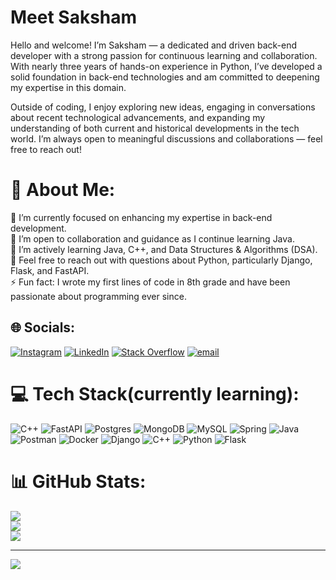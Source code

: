 # Meet Saksham
Hello and welcome! I’m Saksham — a dedicated and driven back-end developer with a strong passion for continuous learning and collaboration. With nearly three years of hands-on experience in Python, I’ve developed a solid foundation in back-end technologies and am committed to deepening my expertise in this domain.

Outside of coding, I enjoy exploring new ideas, engaging in conversations about recent technological advancements, and expanding my understanding of both current and historical developments in the tech world. I’m always open to meaningful discussions and collaborations — feel free to reach out!

# 💫 About Me:
🔭 I’m currently focused on enhancing my expertise in back-end development.<br>🤝 I’m open to collaboration and guidance as I continue learning Java.<br>🌱 I’m actively learning Java, C++, and Data Structures & Algorithms (DSA).<br>💬 Feel free to reach out with questions about Python, particularly Django, Flask, and FastAPI.<br>⚡ Fun fact: I wrote my first lines of code in 8th grade and have been passionate about programming ever since.


## 🌐 Socials:
[![Instagram](https://img.shields.io/badge/Instagram-%23E4405F.svg?logo=Instagram&logoColor=white)](https://instagram.com/__sakshamj__) [![LinkedIn](https://img.shields.io/badge/LinkedIn-%230077B5.svg?logo=linkedin&logoColor=white)](https://linkedin.com/in/2007-saksham-jain/) [![Stack Overflow](https://img.shields.io/badge/-Stackoverflow-FE7A16?logo=stack-overflow&logoColor=white)](https://stackoverflow.com/users/WannaBeCoder ) [![email](https://img.shields.io/badge/Email-D14836?logo=gmail&logoColor=white)](mailto:jain.2007.saksham@gmail.com) 

# 💻 Tech Stack(currently learning):
![C++](https://img.shields.io/badge/c++-%2300599C.svg?style=for-the-badge&logo=c%2B%2B&logoColor=white) ![FastAPI](https://img.shields.io/badge/FastAPI-005571?style=for-the-badge&logo=fastapi) ![Postgres](https://img.shields.io/badge/postgres-%23316192.svg?style=for-the-badge&logo=postgresql&logoColor=white) ![MongoDB](https://img.shields.io/badge/MongoDB-%234ea94b.svg?style=for-the-badge&logo=mongodb&logoColor=white) ![MySQL](https://img.shields.io/badge/mysql-4479A1.svg?style=for-the-badge&logo=mysql&logoColor=white) ![Spring](https://img.shields.io/badge/spring-%236DB33F.svg?style=for-the-badge&logo=spring&logoColor=white) ![Java](https://img.shields.io/badge/java-%23ED8B00.svg?style=for-the-badge&logo=openjdk&logoColor=white) ![Postman](https://img.shields.io/badge/Postman-FF6C37?style=for-the-badge&logo=postman&logoColor=white) ![Docker](https://img.shields.io/badge/docker-%230db7ed.svg?style=for-the-badge&logo=docker&logoColor=white) ![Django](https://img.shields.io/badge/django-%23092E20.svg?style=for-the-badge&logo=django&logoColor=white) ![C++](https://img.shields.io/badge/c++-%2300599C.svg?style=for-the-badge&logo=c%2B%2B&logoColor=white) ![Python](https://img.shields.io/badge/python-3670A0?style=for-the-badge&logo=python&logoColor=ffdd54) ![Flask](https://img.shields.io/badge/flask-%23000.svg?style=for-the-badge&logo=flask&logoColor=white)
# 📊 GitHub Stats:
![](https://github-readme-stats.vercel.app/api?username=CodingWithSaksham&theme=dark&hide_border=false&include_all_commits=false&count_private=false)<br/>
![](https://nirzak-streak-stats.vercel.app/?user=CodingWithSaksham&theme=dark&hide_border=false)<br/>
![](https://github-readme-stats.vercel.app/api/top-langs/?username=CodingWithSaksham&theme=dark&hide_border=false&include_all_commits=false&count_private=false&layout=compact)

---
[![](https://visitcount.itsvg.in/api?id=CodingWithSaksham&icon=0&color=0)](https://visitcount.itsvg.in)

